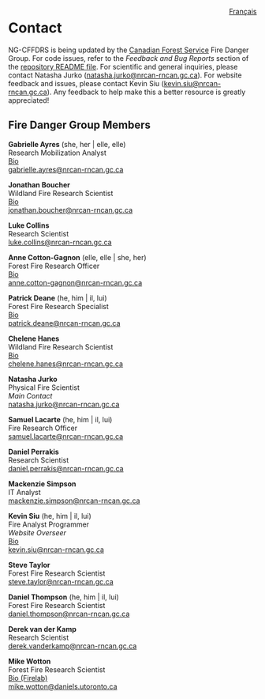 <a href="https://cffdrs.github.io/website_fr/contacter/" target="_self" style="float: right;"> Français </a>

# Contact
NG-CFFDRS is being updated by the [Canadian Forest Service](https://natural-resources.canada.ca/corporate/corporate-overview/canadian-forest-service) Fire Danger Group. For code issues, refer to the *Feedback and Bug Reports* section of the [repository README file](https://github.com/nrcan-cfs-fire/cffdrs-ng?tab=readme-ov-file#readme). For scientific and general inquiries, please contact Natasha Jurko ([natasha.jurko@nrcan-rncan.gc.ca](mailto:natasha.jurko@NRCan-RNCan.gc.ca)). For website feedback and issues, please contact Kevin Siu ([kevin.siu@nrcan-rncan.gc.ca](mailto:kevin.siu@nrcan-rncan.gc.ca)). Any feedback to help make this a better resource is greatly appreciated!

## Fire Danger Group Members
**Gabrielle Ayres** (she, her | elle, elle)  
Research Mobilization Analyst  
<a href="../contact/Gabrielle_Ayres" target="_self">Bio</a>  
[gabrielle.ayres@nrcan-rncan.gc.ca](mailto:gabrielle.ayres@nrcan-rncan.gc.ca)  

**Jonathan Boucher**  
Wildland Fire Research Scientist  
<a href="../contact/Jonathan_Boucher" target="_self">Bio</a>  
[jonathan.boucher@nrcan-rncan.gc.ca](mailto:jonathan.boucher@NRCan-RNCan.gc.ca)  

**Luke Collins**  
Research Scientist  
[luke.collins@nrcan-rncan.gc.ca](mailto:Luke.Collins@NRCan-RNCan.gc.ca)  

**Anne Cotton-Gagnon** (elle, elle | she, her)  
Forest Fire Research Officer  
<a href="../contact/Anne_Cotton-Gagnon" target="_self">Bio</a>  
[anne.cotton-gagnon@nrcan-rncan.gc.ca](mailto:anne.cotton-gagnon@NRCan-RNCan.gc.ca)  

**Patrick Deane** (he, him | il, lui)  
Forest Fire Research Specialist   
<a href="../contact/Patrick_Deane" target="_self">Bio</a>  
[patrick.deane@nrcan-rncan.gc.ca](mailto:Patrick.Deane@NRCan-RNCan.gc.ca)  

**Chelene Hanes**  
Wildland Fire Research Scientist  
<a href="../contact/Chelene_Hanes" target="_self">Bio</a>  
[chelene.hanes@nrcan-rncan.gc.ca](mailto:chelene.hanes@nrcan-rncan.gc.ca)  

**Natasha Jurko**  
Physical Fire Scientist  
*Main Contact*  
[natasha.jurko@nrcan-rncan.gc.ca](mailto:natasha.jurko@NRCan-RNCan.gc.ca)  

**Samuel Lacarte** (he, him | il, lui)  
Fire Research Officer  
[samuel.lacarte@nrcan-rncan.gc.ca](mailto:samuel.lacarte@NRCan-RNCan.gc.ca)  

**Daniel Perrakis**  
Research Scientist  
[daniel.perrakis@nrcan-rncan.gc.ca](mailto:daniel.perrakis@NRCan-RNCan.gc.ca)  

**Mackenzie Simpson**  
IT Analyst  
[mackenzie.simpson@nrcan-rncan.gc.ca](mailto:mackenzie.simpson@NRCan-RNCan.gc.ca)  

**Kevin Siu** (he, him | il, lui)  
Fire Analyst Programmer  
*Website Overseer*  
<a href="../contact/Kevin_Siu" target="_self">Bio</a>  
[kevin.siu@nrcan-rncan.gc.ca](mailto:kevin.siu@nrcan-rncan.gc.ca)

**Steve Taylor**  
Forest Fire Research Scientist  
[steve.taylor@nrcan-rncan.gc.ca](mailto:steve.taylor@NRCan-RNCan.gc.ca)  

**Daniel Thompson** (he, him | il, lui)    
Forest Fire Research Scientist  
[daniel.thompson@nrcan-rncan.gc.ca](mailto:daniel.thompson@NRCan-RNCan.gc.ca)  

**Derek van der Kamp**  
Research Scientist  
[derek.vanderkamp@nrcan-rncan.gc.ca](mailto:Derek.VanDerKamp@NRCan-RNCan.gc.ca)  

**Mike Wotton**  
Forest Fire Research Scientist  
[Bio (Firelab)](http://www.firelab.utoronto.ca/people/bmw/)  
[mike.wotton@daniels.utoronto.ca](mailto:mike.wotton@daniels.utoronto.ca)  

